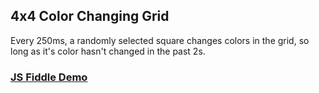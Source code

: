 ## 4x4 Color Changing Grid
Every 250ms, a randomly selected square changes colors in the grid, so long as it's color hasn't changed in the past 2s.
### [JS Fiddle Demo](https://jsfiddle.net/u3wfbp8a/)